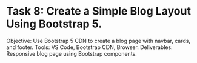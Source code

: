 # Task 8: Create a Simple Blog Layout Using Bootstrap 5.
 Objective: Use Bootstrap 5 CDN to create a blog page with navbar, cards, and footer.
 Tools:  VS Code, Bootstrap CDN, Browser.
 Deliverables:  Responsive blog page using Bootstrap components.